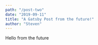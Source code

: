 ```yaml
---
path: "/post-two"
date: "2019-09-11"
title: "A Gatsby Post from the future!"
author: "Steven"
---
```


Hello from the future